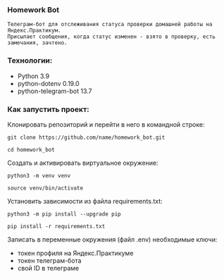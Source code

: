 ### Homework Bot

```
Телеграм-бот для отслеживания статуса проверки домашней работы на Яндекс.Практикум.
Присылает сообщения, когда статус изменен - взято в проверку, есть замечания, зачтено.
```

### Технологии:
- Python 3.9
- python-dotenv 0.19.0
- python-telegram-bot 13.7

### Как запустить проект:

Клонировать репозиторий и перейти в него в командной строке:

```
git clone https://github.com/name/homework_bot.git
```

```
cd homework_bot
```

Cоздать и активировать виртуальное окружение:

```
python3 -m venv venv
```

```
source venv/bin/activate
```

Установить зависимости из файла requirements.txt:

```
python3 -m pip install --upgrade pip
```

```
pip install -r requirements.txt
```

Записать в переменные окружения (файл .env) необходимые ключи:
- токен профиля на Яндекс.Практикуме
- токен телеграм-бота
- свой ID в телеграме

